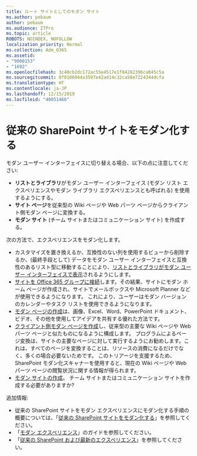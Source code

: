 ```yaml
---
title: ルート サイトとしてのモダン サイト
ms.author: pebaum
author: pebaum
ms.audience: ITPro
ms.topic: article
ROBOTS: NOINDEX, NOFOLLOW
localization_priority: Normal
ms.collection: Adm_O365
ms.assetid:
- "9000153"
- "1692"
ms.openlocfilehash: 3c48cb2dc172ac55e4517e1f84282396ca845c5a
ms.sourcegitcommit: 0f0186044a3597e42ad14c32ca58e7224344dcfa
ms.translationtype: HT
ms.contentlocale: ja-JP
ms.lasthandoff: 12/15/2019
ms.locfileid: "40051466"
---
```

# <a name="modernize-your-classic-sharepoint-site"></a>従来の SharePoint サイトをモダン化する

モダン ユーザー インターフェイスに切り替える場合、以下の点に注意してください:

- **リストとライブラリ**がモダン ユーザー インターフェイス (モダン リスト エクスペリエンスやモダン ライブラリ エクスペリエンスとも呼ばれる) を使用するようにする。
- **サイト ページ**を従来型の Wiki ページや Web パーツ ページからクライアント側モダン ページに変換する。
- **モダン サイト** (チーム サイトまたはコミュニケーション サイト) を作成する。

次の方法で、エクスペリエンスをモダン化します。
- カスタマイズを置き換えるか、互換性のない列を使用するビューから削除するか、(最終手段として) データをモダン ユーザー インターフェイスと互換性のあるリスト型に移動することにより、[リストとライブラリがモダン ユーザー インターフェイスで表示](https://docs.microsoft.com/sharepoint/dev/transform/modernize-userinterface-lists-and-libraries)されるようにします。
- [サイトを Office 365 グループに接続](https://docs.microsoft.com/sharepoint/dev/transform/modernize-connect-to-office365-group)します。その結果、サイトにモダン ホーム ページが作成され、サイトでメールボックスや Microsoft Planner などが使用できるようになります。 これにより、ユーザーはモダン バージョンのカレンダーやタスク リストを使用できるようになります。
- [モダン ページの作成](https://support.office.com/article/create-and-use-modern-pages-on-a-sharepoint-site-b3d46deb-27a6-4b1e-87b8-df851e503dec)は、画像、Excel、Word、PowerPoint ドキュメント、ビデオ、その他を使用してアイデアを共有する優れた方法です。
- [クライアント側モダン ページを作成](https://docs.microsoft.com/sharepoint/dev/transform/modernize-userinterface-site-pages)し、従来型の主要な Wiki ページや Web パーツ ページと似たものになるように構成します。 プログラムによるページ変換は、サイトの主要なページに対して実行するようにお勧めします。これは、すべてのページを変換することは、リソースの消費になるだけでなく、多くの場合必要ないためです。 このトリアージを支援するため、SharePoint モダン化スキャナーを使用すると、現在の Wiki ページや Web パーツ ページの閲覧状況に関する情報が得られます。
- [モダン サイトの作成](https://support.office.com/article/create-a-team-site-in-sharepoint-ef10c1e7-15f3-42a3-98aa-b5972711777d)。 チーム サイトまたはコミュニケーション サイトを作成する必要がありますか?

追加情報: 
- 従来の SharePoint サイトをモダン エクスペリエンスにモダン化する手順の概要については、「[従来の SharePoint サイトをモダン化する](https://docs.microsoft.com/sharepoint/dev/transform/modernize-classic-sites)」を参照してください。
- 「[モダン エクスペリエンス](https://docs.microsoft.com/sharepoint/guide-to-sharepoint-modern-experience)」のガイドを参照してください。
- 「[従来の SharePoint および最新のエクスペリエンス](https://support.office.com/article/sharepoint-classic-and-modern-experiences-5725c103-505d-4a6e-9350-300d3ec7d73f)」を参照してください。 




